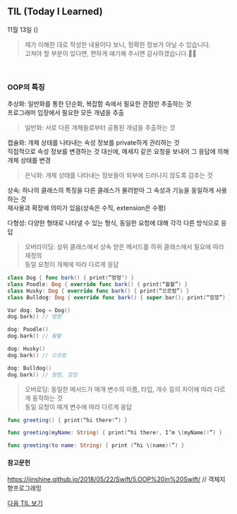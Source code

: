 ## TIL (Today I Learned)
11월 13일 ()
> 제가 이해한 대로 작성한 내용이다 보니, 정확한 정보가 아닐 수 있습니다.   
고쳐야 할 부분이 있다면, 편하게 얘기해 주시면 감사하겠습니다.🙏🏻

<br/>

### OOP의 특징
추상화: 일반화를 통한 단순화, 복잡함 속에서 필요한 관점만 추출하는 것  
프로그래머 입장에서 필요한 모든 개념을 추출  
> 일반화: 서로 다른 개체들로부터 공통된 개념을 추출하는 것   

캡슐화: 개체 상태를 나타내는 속성 정보를 private하게 관리하는 것   
직접적으로 속성 정보를 변경하는 것 대신에, 메세지 같은 요청을 보내어 그 응답에 의해 개체 상태를 변경   
> 은닉화: 개체 상태를 나타내는 정보들이 외부에 드러나지 않도록 감추는 것    

상속: 하나의 클래스의 특징을 다른 클래스가 물려받아 그 속성과 기능을 동일하게 사용하는 것  
재사용과 확장에 의미가 있음(상속은 수직, extension은 수평)  

다형성: 다양한 형태로 나타낼 수 있는 형식, 동일한 요청에 대해 각각 다른 방식으로 응답  
> 오버라이딩: 상위 클래스에서 상속 받은 메서드를 하위 클래스에서 필요에 따라 재정의  
동일 요청이 개체에 따라 다르게 응답  
```swift
class Dog { func bark() { print(“멍멍") }
class Poodle: Dog { override func bark() { print(“왈왈”) }
class Husky: Dog { override func bark() { print(“으르렁”) }
class Bulldog: Dog { override func bark() { super.bar(); print(“낑낑”) }

Var dog: Dog = Dog()
dog.bark() // 멍멍

dog: Poodle()
dog.bark() // 왈왈

dog: Husky()
dog.bark() // 으르렁

dog: Bulldog()
dog.bark() // 멍멍, 낑낑
```
> 오버로딩: 동일한 메서드가 매개 변수의 이름, 타입, 개수 등의 차이에 따라 다르게 동작하는 것  
동일 요청이 매개 변수에 따라 다르게 응답  
```swift
func greeting() { print(“hi there!”) }

func greeting(myName: String) { print(“hi there!, I’m \(myName)!”) }

func greeting(to name: String) { print (“hi \(name)!”) }

```

#### 참고문헌
https://jinshine.github.io/2018/05/22/Swift/5.OOP%20in%20Swift/ // 객체지향프로그래밍

[다음 TIL 보기](https://github.com/lina0322/yagom_iOS_camp/blob/main/TIL/2020_11/2020_11_16.md)

